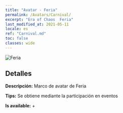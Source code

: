 ```yaml
---
title: "Avatar - Feria"
permalink: /Avatars/Carnival/
excerpt: "Era of Chaos  Feria"
last_modified_at: 2021-05-11
locale: es
ref: "Carnival.md"
toc: false
classes: wide
---
```

 ![Feria](/images/a/avatarFrame_95.png)

## Detalles

 **Descripción:** Marco de avatar de Feria 

 **Tips:** Se obtiene mediante la participación en eventos 

 **Is available:**  + 

